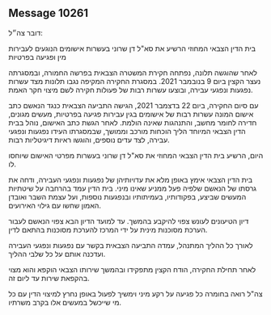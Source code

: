 ## Message 10261

דובר צה״ל:

בית הדין הצבאי המחוזי הרשיע את סא"ל דן שרוני בעשרות אישומים הנוגעים לעבירות מין ופגיעה בפרטיות

לאחר שהוגשה תלונה, נפתחה חקירת המשטרה הצבאית בפרשה החמורה, ובמסגרתה נעצר הקצין ביום 9 בנובמבר 2021. במסגרת החקירה המקיפה נגבו תלונות מצד עשרות נפגעות ונפגעי עבירה, ובוצעו עשרות רבות של פעולות חקירה לשם מיצוי חקר האמת. 

עם סיום החקירה, ביום 22 בדצמבר 2021, הגישה התביעה הצבאית כנגד הנאשם כתב אישום המונה עשרות רבות של אישומים בגין עבירות פגיעה בפרטיות, מעשים מגונים, חדירה לחומר מחשב, והתנהגות שאינה הולמת. לאחר הגשת כתב האישום, נוהל בבית הדין הצבאי המיוחד הליך הוכחות מורכב וממושך, שבמסגרתו העידו נפגעות ונפגעי עבירה, לצד עדים נוספים, והוגשו ראיות דיגיטליות רבות. 

היום, הרשיע בית הדין הצבאי המחוזי את סא"ל דן שרוני בעשרות מפרטי האישום שיוחסו לו.

בית הדין הצבאי אימץ באופן מלא את עדויותיהן של נפגעות ונפגעי העבירה, ודחה את גרסתו של הנאשם שלפיה פעל ממניע שאינו מיני. בית הדין עמד בהרחבה על שיטתיות המעשים שביצע, בפקודותיו, בעמיתותיו ובנפגעות נוספות, ועל עצמת השבר ואובדן האמון שחשו עם גילוי האירועים. 

 דיון הטיעונים לעונש צפוי להיקבע בהמשך. עד למועד הדיון הבא צפוי הנאשם לעבור הערכת מסוכנות מינית על ידי המרכז להערכת מסוכנות בהתאם לדין.

לאורך כל ההליך המתנהל, עמדה התביעה הצבאית בקשר עם נפגעות ונפגעי העבירה ועדכנה אותם על כל שלבי ההליך.

לאחר תחילת החקירה, הודח הקצין מתפקידו ובהמשך שירותו הצבאי הוקפא והוא מצוי בהקפאת שירות עד ליום זה.

צה"ל רואה בחומרה כל פגיעה על רקע מיני וימשיך לפעול באופן נחרץ למיצוי הדין עם כל מי שייכשל במעשים אלו בקרב משרתיו.

